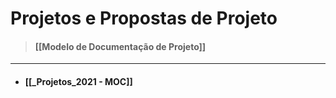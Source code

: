 # Projetos e Propostas de Projeto
> #### [[Modelo de Documentação de Projeto]]
---
- #### [[_Projetos_2021 - MOC]]
